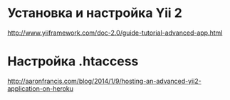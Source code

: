 # Установка и настройка Yii 2
http://www.yiiframework.com/doc-2.0/guide-tutorial-advanced-app.html

# Настройка .htaccess
http://aaronfrancis.com/blog/2014/1/9/hosting-an-advanced-yii2-application-on-heroku
